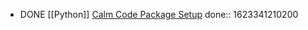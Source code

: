 - DONE [[Python]] [Calm Code Package Setup](https://calmcode.io/setup/introduction.html)
  done:: 1623341210200